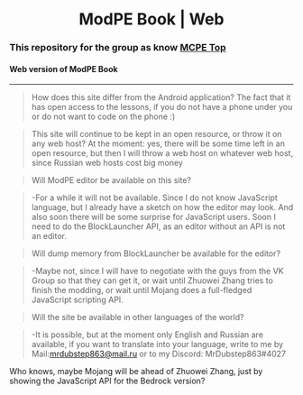 
<h1 style="text-align: center">ModPE Book | Web</h1>

### This repository for the group as know [MCPE Top](https://vk.com/mcpe_top)

<h4> Web version of ModPE Book</h4>

***

> How does this site differ from the Android application?
The fact that it has open access to the lessons, if you do not have a phone under you or do not want to code on the phone :)

>This site will continue to be kept in an open resource, or throw it on any web host?
>At the moment: yes, there will be some time left in an open resource, but then I will throw a web host on whatever web host, since Russian web hosts cost big money

  

>Will ModPE editor be available on this site?

>

>-For a while it will not be available. Since I do not know JavaScript language, but I already have a sketch on how the editor may look. And also soon there will be some surprise for JavaScript users. Soon I need to do the BlockLauncher API, as an editor without an API is not an editor.

  

> Will dump memory from BlockLauncher be available for the editor?

>

>-Maybe not, since I will have to negotiate with the guys from the VK Group so that they can get it, or wait until Zhuowei Zhang tries to finish the modding, or wait until Mojang does a full-fledged JavaScript scripting API.

  

> Will the site be available in other languages of the world?

>

>-It is possible, but at the moment only English and Russian are available, if you want to translate into your language, write to me by Mail:<mrdubstep863@mail.ru> or to my Discord: MrDubstep863#4027

  

Who knows, maybe Mojang will be ahead of Zhuowei Zhang, just by showing the JavaScript API for the Bedrock version?
<!--stackedit_data:
eyJoaXN0b3J5IjpbMTMxMDQ3NjQyOV19
-->